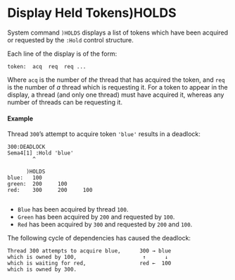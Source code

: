 




<h1 class="heading"><span class="name">Display Held Tokens</span><span class="command">)HOLDS</span></h1>

System command `)HOLDS` displays a list of tokens which have been acquired or requested by the `:Hold` control structure.


Each line of the display is of the form:
```apl
token:  acq  req  req ...
```


Where `acq` is the number of *the* thread that has acquired the token, and `req` is the number of *a* thread which is requesting it. For a token to appear in the display, a thread (and only one thread) must have acquired it, whereas any number of threads can be requesting it.


#### Example


Thread `300`’s attempt to acquire token `'blue'` results in a deadlock:
```apl
300:DEADLOCK
Sema4[1] :Hold 'blue'
        ^
 
      )HOLDS
blue:   100
green:  200     100
red:    300     200     100
 
```


- `Blue` has been acquired by thread `100`.
- `Green` has been acquired by `200` and requested by `100`.
- `Red` has been acquired by `300` and requested by `200` and `100`.

The following cycle of dependencies has caused the deadlock:
```apl
Thread 300 attempts to acquire blue,      300 → blue
which is owned by 100,                     ↑      ↓
which is waiting for red,                 red ←  100
which is owned by 300.
```



